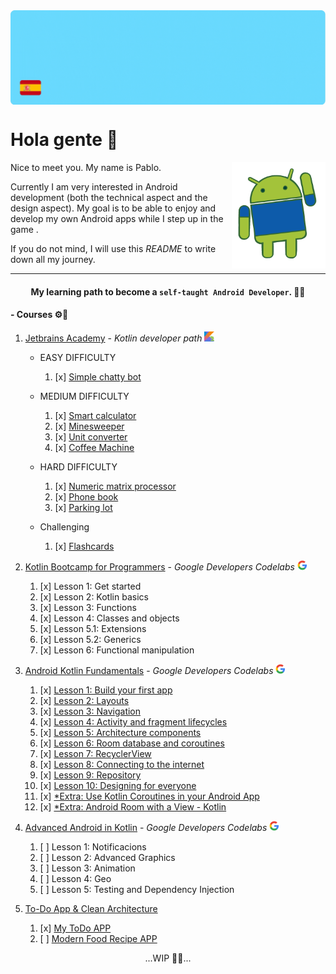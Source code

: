 <img align="center" alt="GIF" src="https://github.com/pablohema/pablohema/blob/main/assets/BannerREADME.gif" />


# Hola gente 👋
<img align="right" width="150" height="170" src="assets/AndroidHello.gif">
Nice to meet you. My name is Pablo.

Currently I am very interested in Android development (both the technical aspect and the design aspect). My goal is to be able to enjoy and develop my own Android apps while I step up in the game . 

If you do not mind, I will use this *README* to write down all my journey.
 
---

#### <div align="center"> My learning path to become a `self-taught Android Developer`. 👨‍🎓 </div>

#### - Courses ⚙️📲
1. [Jetbrains Academy](https://hyperskill.org/tracks/3) - _Kotlin developer path_ <img src="assets/kotlinEmoji.svg" data-canonical-src="assets/kotlinEmoji.svg" width="16" height="16" />

   * EASY DIFFICULTY
        1. [x] [Simple chatty bot](https://github.com/pablohema/pablohema/tree/main/JetBrainsAcademy/SimpleChattyBot)

   * MEDIUM DIFFICULTY
        1. [x] [Smart calculator](https://github.com/pablohema/pablohema/tree/main/JetBrainsAcademy/SmartCalculator)
        2. [x] [Minesweeper](https://github.com/pablohema/pablohema/tree/main/JetBrainsAcademy/Minesweeper)
        3. [x] [Unit converter](https://github.com/pablohema/pablohema/tree/main/JetBrainsAcademy/UnitConverter)
        4. [x] [Coffee Machine](https://github.com/pablohema/pablohema/tree/main/JetBrainsAcademy/CoffeeMachine) 

   * HARD DIFFICULTY
        1. [x] [Numeric matrix processor](https://github.com/pablohema/pablohema/tree/main/JetBrainsAcademy/NumericMatrixProcessor)
        2. [x] [Phone book](https://github.com/pablohema/pablohema/tree/main/JetBrainsAcademy/PhoneBook)
        3. [x] [Parking lot](https://github.com/pablohema/pablohema/tree/main/JetBrainsAcademy/ParkingLot)

   * Challenging
        1. [x] [Flashcards](https://github.com/pablohema/pablohema/tree/main/JetBrainsAcademy/Flashcards)

2. [Kotlin Bootcamp for Programmers](https://developer.android.com/courses/kotlin-bootcamp/overview) - _Google Developers Codelabs_ <img src="assets/googleLogo.png" data-canonical-src="assets/kotlinEmoji.svg" width="16" height="16" />   
    1. [x] Lesson 1: Get started
    2. [x] Lesson 2: Kotlin basics
    3. [x] Lesson 3: Functions
    4. [x] Lesson 4: Classes and objects
    5. [x] Lesson 5.1: Extensions
    6. [x] Lesson 5.2: Generics
    7. [x] Lesson 6: Functional manipulation
    
3. [Android Kotlin Fundamentals](https://developer.android.com/courses/kotlin-android-fundamentals/overview) - _Google Developers Codelabs_ <img src="assets/googleLogo.png" data-canonical-src="assets/kotlinEmoji.svg" width="16" height="16" />   
    1. [x] [Lesson 1: Build your first app](https://github.com/pablohema/pablohema/tree/main/AndroidKotlinFundamentals/1LessonBuildYourFirstApp)
    2. [x] [Lesson 2: Layouts](https://github.com/pablohema/pablohema/tree/main/AndroidKotlinFundamentals/2LessonLayouts)
    3. [x] [Lesson 3: Navigation](https://github.com/pablohema/pablohema/tree/main/AndroidKotlinFundamentals/3LessonNavigation)
    4. [x] [Lesson 4: Activity and fragment lifecycles](https://github.com/pablohema/pablohema/tree/main/4LessonAFL)
    5. [x] [Lesson 5: Architecture components](https://github.com/pablohema/pablohema/tree/main/5LessonArchitectureComp)
    6. [x] [Lesson 6: Room database and coroutines](https://github.com/pablohema/pablohema/tree/main/6LessonRoomCoroutines)
    7. [x] [Lesson 7: RecyclerView](https://github.com/pablohema/pablohema/tree/main/7LessonRecyclerView)
    8. [x] [Lesson 8: Connecting to the internet](https://github.com/pablohema/pablohema/tree/main/8LessonInternet)
    9. [x] [Lesson 9: Repository](https://github.com/pablohema/pablohema/tree/main/9LessonRepository)
    10. [x] [Lesson 10: Designing for everyone](https://github.com/pablohema/pablohema/tree/main/10LessonDesigning)
    11. [x] [*Extra: Use Kotlin Coroutines in your Android App](https://github.com/pablohema/pablohema/tree/main/Extra_UseCoroutinesInApp)
    12. [x] [*Extra: Android Room with a View - Kotlin](https://github.com/pablohema/pablohema/tree/main/Extra_RoomWithView)

4. [Advanced Android in Kotlin](https://developer.android.com/courses/kotlin-android-advanced/overview) - _Google Developers Codelabs_ <img src="assets/googleLogo.png" data-canonical-src="assets/kotlinEmoji.svg" width="16" height="16" />
    1. [ ] Lesson 1: Notificacions
    2. [ ] Lesson 2: Advanced Graphics
    3. [ ] Lesson 3: Animation 
    4. [ ] Lesson 4: Geo
    5. [ ] Lesson 5: Testing and Dependency Injection

5. [To-Do App & Clean Architecture](https://www.udemy.com/course/to-do-app-clean-architecture-android-development-kotlin)
    1. [x] [My ToDo APP](https://github.com/pablohema/ToDo_App)
    2. [ ] [Modern Food Recipe APP](https://github.com/pablohema/ModernFoodRecipesAPP)


<div align="center">...WIP 👷🏻...</div>
